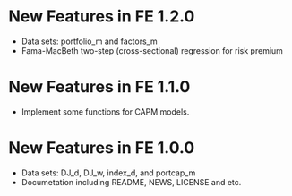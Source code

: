 <!-- README.md is generated from README.Rmd. Please edit that file -->
New Features in FE 1.2.0
========================

-   Data sets: portfolio\_m and factors\_m
-   Fama-MacBeth two-step (cross-sectional) regression for risk premium

New Features in FE 1.1.0
========================

-   Implement some functions for CAPM models.

New Features in FE 1.0.0
========================

-   Data sets: DJ\_d, DJ\_w, index\_d, and portcap\_m
-   Documetation including README, NEWS, LICENSE and etc.
